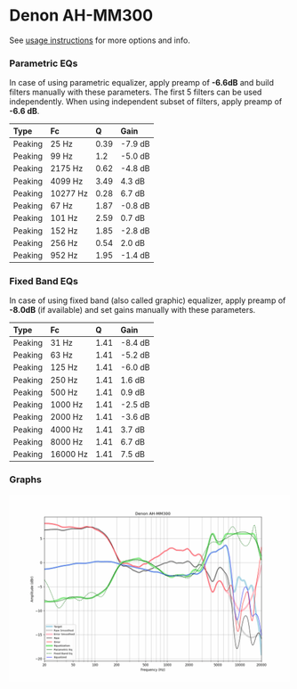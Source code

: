 # Denon AH-MM300
See [usage instructions](https://github.com/jaakkopasanen/AutoEq#usage) for more options and info.

### Parametric EQs
In case of using parametric equalizer, apply preamp of **-6.6dB** and build filters manually
with these parameters. The first 5 filters can be used independently.
When using independent subset of filters, apply preamp of **-6.6 dB**.

| Type    | Fc       |    Q | Gain    |
|:--------|:---------|:-----|:--------|
| Peaking | 25 Hz    | 0.39 | -7.9 dB |
| Peaking | 99 Hz    | 1.2  | -5.0 dB |
| Peaking | 2175 Hz  | 0.62 | -4.8 dB |
| Peaking | 4099 Hz  | 3.49 | 4.3 dB  |
| Peaking | 10277 Hz | 0.28 | 6.7 dB  |
| Peaking | 67 Hz    | 1.87 | -0.8 dB |
| Peaking | 101 Hz   | 2.59 | 0.7 dB  |
| Peaking | 152 Hz   | 1.85 | -2.8 dB |
| Peaking | 256 Hz   | 0.54 | 2.0 dB  |
| Peaking | 952 Hz   | 1.95 | -1.4 dB |

### Fixed Band EQs
In case of using fixed band (also called graphic) equalizer, apply preamp of **-8.0dB**
(if available) and set gains manually with these parameters.

| Type    | Fc       |    Q | Gain    |
|:--------|:---------|:-----|:--------|
| Peaking | 31 Hz    | 1.41 | -8.4 dB |
| Peaking | 63 Hz    | 1.41 | -5.2 dB |
| Peaking | 125 Hz   | 1.41 | -6.0 dB |
| Peaking | 250 Hz   | 1.41 | 1.6 dB  |
| Peaking | 500 Hz   | 1.41 | 0.9 dB  |
| Peaking | 1000 Hz  | 1.41 | -2.5 dB |
| Peaking | 2000 Hz  | 1.41 | -3.6 dB |
| Peaking | 4000 Hz  | 1.41 | 3.7 dB  |
| Peaking | 8000 Hz  | 1.41 | 6.7 dB  |
| Peaking | 16000 Hz | 1.41 | 7.5 dB  |

### Graphs
![](./Denon%20AH-MM300.png)